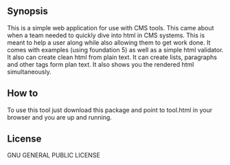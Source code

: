 ## Synopsis

This is a simple web application for use with CMS tools. This came about when a team needed to quickly dive into html in CMS systems. This is meant to help a user along while also allowing them to get work done. It comes with examples (using foundation 5) as well as a simple html validator. It also can create clean html from plain text. It can create lists, paragraphs and other tags form plan text. It also shows you the rendered html simultaneously.

## How to

To use this tool just download this package and point to tool.html in your browser and you are up and running.


## License

GNU GENERAL PUBLIC LICENSE
